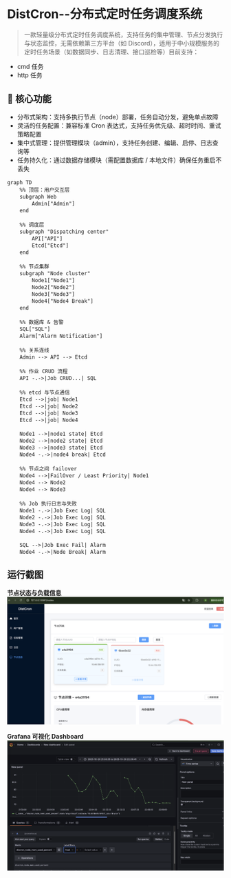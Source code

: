 # DistCron--分布式定时任务调度系统

> 一款轻量级分布式定时任务调度系统，支持任务的集中管理、节点分发执行与状态监控，无需依赖第三方平台（如 Discord），适用于中小规模服务的定时任务场景（如数据同步、日志清理、接口巡检等）目前支持：
* cmd 任务
* http 任务

## 🌟 核心功能
* 分布式架构：支持多执行节点（node）部署，任务自动分发，避免单点故障
* 灵活的任务配置：兼容标准 Cron 表达式，支持任务优先级、超时时间、重试策略配置
* 集中式管理：提供管理模块（admin），支持任务创建、编辑、启停、日志查询等
* 任务持久化：通过数据存储模块（需配置数据库 / 本地文件）确保任务重启不丢失


``` mermaid
graph TD
    %% 顶层：用户交互层
    subgraph Web
        Admin["Admin"]
    end

    %% 调度层
    subgraph "Dispatching center"
        API["API"]
        Etcd["Etcd"]
    end

    %% 节点集群
    subgraph "Node cluster"
        Node1["Node1"]
        Node2["Node2"]
        Node3["Node3"]
        Node4["Node4 Break"]
    end

    %% 数据库 & 告警
    SQL["SQL"]
    Alarm["Alarm Notification"]

    %% 关系连线
    Admin --> API --> Etcd

    %% 作业 CRUD 流程
    API -.->|Job CRUD...| SQL

    %% etcd 与节点通信
    Etcd -->|job| Node1
    Etcd -->|job| Node2
    Etcd -->|job| Node3
    Etcd -->|job| Node4

    Node1 -->|node1 state| Etcd
    Node2 -->|node2 state| Etcd
    Node3 -->|node3 state| Etcd
    Node4 -.->|node4 break| Etcd

    %% 节点之间 failover
    Node4 -->|FailOver / Least Priority| Node1
    Node4 --> Node2
    Node4 --> Node3

    %% Job 执行日志与失败
    Node1 -.->|Job Exec Log| SQL
    Node2 -.->|Job Exec Log| SQL
    Node3 -.->|Job Exec Log| SQL
    Node4 -.->|Job Exec Log| SQL

    SQL -->|Job Exec Fail| Alarm
    Node4 -.->|Node Break| Alarm
```


## 运行截图

**节点状态与负载信息**
![Discron Node Overview](./images/discorn_nodes.png)

**Grafana 可视化 Dashboard**
![Grafana Dashboard](./images/grafana.png)
